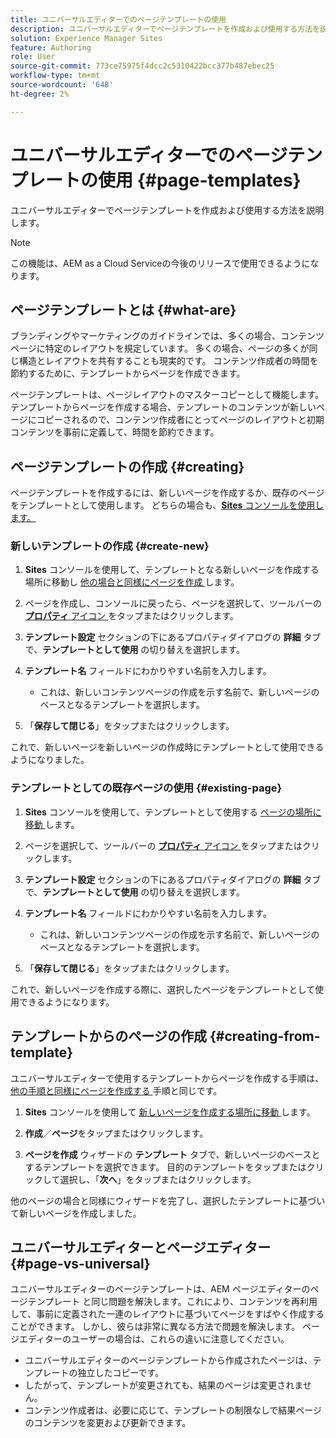 ```yaml
---
title: ユニバーサルエディターでのページテンプレートの使用
description: ユニバーサルエディターでページテンプレートを作成および使用する方法を説明します。
solution: Experience Manager Sites
feature: Authoring
role: User
source-git-commit: 773ce75975f4dcc2c5310422bcc377b487ebec25
workflow-type: tm+mt
source-wordcount: '648'
ht-degree: 2%

---
```



# ユニバーサルエディターでのページテンプレートの使用 {#page-templates}

ユニバーサルエディターでページテンプレートを作成および使用する方法を説明します。

>[!NOTE]
>
>この機能は、AEM as a Cloud Serviceの今後のリリースで使用できるようになります。

## ページテンプレートとは {#what-are}

ブランディングやマーケティングのガイドラインでは、多くの場合、コンテンツページに特定のレイアウトを規定しています。 多くの場合、ページの多くが同じ構造とレイアウトを共有することも現実的です。 コンテンツ作成者の時間を節約するために、テンプレートからページを作成できます。

ページテンプレートは、ページレイアウトのマスターコピーとして機能します。 テンプレートからページを作成する場合、テンプレートのコンテンツが新しいページにコピーされるので、コンテンツ作成者にとってページのレイアウトと初期コンテンツを事前に定義して、時間を節約できます。

## ページテンプレートの作成 {#creating}

ページテンプレートを作成するには、新しいページを作成するか、既存のページをテンプレートとして使用します。 どちらの場合も、[**Sites** コンソールを使用します。](/help/sites-cloud/authoring/sites-console/introduction.md)

### 新しいテンプレートの作成 {#create-new}

1. **Sites** コンソールを使用して、テンプレートとなる新しいページを作成する場所に移動し [ 他の場合と同様にページを作成 ](/help/sites-cloud/authoring/sites-console/creating-pages.md) します。

1. ページを作成し、コンソールに戻ったら、ページを選択して、ツールバーの [**プロパティ** アイコン ](/help/sites-cloud/authoring/sites-console/page-properties.md) をタップまたはクリックします。

1. **テンプレート設定** セクションの下にあるプロパティダイアログの **詳細** タブで、**テンプレートとして使用** の切り替えを選択します。

1. **テンプレート名** フィールドにわかりやすい名前を入力します。

   * これは、新しいコンテンツページの作成を示す名前で、新しいページのベースとなるテンプレートを選択します。

1. 「**保存して閉じる**」をタップまたはクリックします。

これで、新しいページを新しいページの作成時にテンプレートとして使用できるようになりました。

### テンプレートとしての既存ページの使用 {#existing-page}

1. **Sites** コンソールを使用して、テンプレートとして使用する [ ページの場所に移動 ](/help/sites-cloud/authoring/sites-console/introduction.md#selecting-resources) します。

1. ページを選択して、ツールバーの [**プロパティ** アイコン ](/help/sites-cloud/authoring/sites-console/page-properties.md) をタップまたはクリックします。

1. **テンプレート設定** セクションの下にあるプロパティダイアログの **詳細** タブで、**テンプレートとして使用** の切り替えを選択します。

1. **テンプレート名** フィールドにわかりやすい名前を入力します。

   * これは、新しいコンテンツページの作成を示す名前で、新しいページのベースとなるテンプレートを選択します。

1. 「**保存して閉じる**」をタップまたはクリックします。

これで、新しいページを作成する際に、選択したページをテンプレートとして使用できるようになります。

## テンプレートからのページの作成 {#creating-from-template}

ユニバーサルエディターで使用するテンプレートからページを作成する手順は、[ 他の手順と同様にページを作成する ](/help/sites-cloud/authoring/sites-console/creating-pages.md) 手順と同じです。

1. **Sites** コンソールを使用して [ 新しいページを作成する場所に移動 ](/help/sites-cloud/authoring/sites-console/introduction.md#selecting-resources) します。

1. **作成**／**ページ**&#x200B;をタップまたはクリックします。

1. **ページを作成** ウィザードの **テンプレート** タブで、新しいページのベースとするテンプレートを選択できます。 目的のテンプレートをタップまたはクリックして選択し、「**次へ**」をタップまたはクリックします。

他のページの場合と同様にウィザードを完了し、選択したテンプレートに基づいて新しいページを作成しました。

## ユニバーサルエディターとページエディター {#page-vs-universal}

ユニバーサルエディターのページテンプレートは、AEM ページエディターのページテンプレート [](/help/sites-cloud/authoring/page-editor/templates.md) と同じ問題を解決します。これにより、コンテンツを再利用して、事前に定義された一連のレイアウトに基づいてページをすばやく作成することができます。 しかし、彼らは非常に異なる方法で問題を解決します。 ページエディターのユーザーの場合は、これらの違いに注意してください。

* ユニバーサルエディターのページテンプレートから作成されたページは、テンプレートの独立したコピーです。
* したがって、テンプレートが変更されても、結果のページは変更されません。
* コンテンツ作成者は、必要に応じて、テンプレートの制限なしで結果ページのコンテンツを変更および更新できます。
